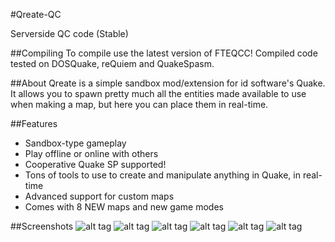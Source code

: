 #Qreate-QC

Serverside QC code (Stable)

##Compiling
To compile use the latest version of FTEQCC!
Compiled code tested on DOSQuake, reQuiem and QuakeSpasm.

##About
Qreate is a simple sandbox mod/extension for id software's Quake.
It allows you to spawn pretty much all the entities made
available to use when making a map, but here you can place them
in real-time.

##Features
* Sandbox-type gameplay
* Play offline or online with others
* Cooperative Quake SP supported!
* Tons of tools to use to create and manipulate anything in Quake, in real-time
* Advanced support for custom maps
* Comes with 8 NEW maps and new game modes

##Screenshots
![alt tag](http://euksy.oldtimes-software.com/files/Quake/qreate02.gif)
![alt tag](http://euksy.oldtimes-software.com/files/Quake/quake00.gif)
![alt tag](http://euksy.oldtimes-software.com/files/Quake/quake01.gif)
![alt tag](http://euksy.oldtimes-software.com/files/Quake/quake02.gif)
![alt tag](http://euksy.oldtimes-software.com/files/Quake/quake04.gif)
![alt tag](http://i.imgur.com/037FHnE.png)